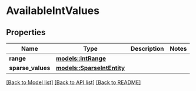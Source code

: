 # AvailableIntValues

## Properties

Name | Type | Description | Notes
------------ | ------------- | ------------- | -------------
**range** | [**models::IntRange**](IntRange.md) |  | 
**sparse_values** | [**models::SparseIntEntity**](SparseIntEntity.md) |  | 

[[Back to Model list]](../README.md#documentation-for-models) [[Back to API list]](../README.md#documentation-for-api-endpoints) [[Back to README]](../README.md)


